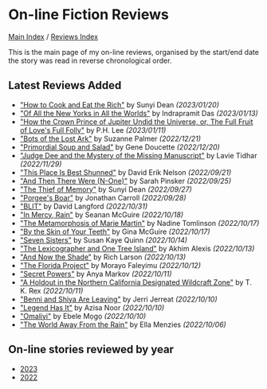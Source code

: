 # On-line Fiction Reviews

[Main Index](../../README.md) / [Reviews Index](../README.md)

This is the main page of my on-line reviews, organised by the start/end date the story was read in reverse chronological order.

## Latest Reviews Added
- ["How to Cook and Eat the Rich"](2023/20230120-HowToCookAndEatTheRich.md) by Sunyi Dean *(2023/01/20)*
- ["Of All the New Yorks in All the Worlds"](2023/20230113-OfAllTheNewYorksInAllTheWorlds.md) by Indrapramit Das *(2023/01/13)*
- ["How the Crown Prince of Jupiter Undid the Universe, or, The Full Fruit of Love's Full Folly"](2023/20230111-HowTheCrownPrinceOfJupiter.md) by P.H. Lee *(2023/01/11)*
- ["Bots of the Lost Ark"](2022/20221221-BotsOfTheLostArk.md) by Suzanne Palmer *(2022/12/21)*
- ["Primordial Soup and Salad"](2022/20221220-PrimordialSoupAndSalad.md) by Gene Doucette *(2022/12/20)*
- ["Judge Dee and the Mystery of the Missing Manuscript"](2022/20221128-JudgeDeeAndTheMysteryOfTheMissingManuscript.md) by Lavie Tidhar *(2022/11/29)*
- ["This Place Is Best Shunned"](2022/20220921-ThisPlaceIsBestShunned.md) by David Erik Nelson *(2022/09/21)*
- ["And Then There Were (N-One)"](2022/20220925-AndThenThereWereN-One.md) by Sarah Pinsker *(2022/09/25)*
- ["The Thief of Memory"](2022/20220927-TheThiefOfMemory.md) by Sunyi Dean *(2022/09/27)*
- ["Porgee's Boar"](2022/20220928-PorgeesBoar.md) by Jonathan Carroll *(2022/09/28)*
- ["BLIT"](2022/20221031-BLIT.md) by David Langford *(2022/10/31)*
- ["In Mercy, Rain"](2022/20221018-InMercyRain.md) by Seanan McGuire *(2022/10/18)*
- ["The Metamorphosis of Marie Martin"](2022/20221017-TheMetamorphosisOfMarieMartin.md) by Nadine Tomlinson *(2022/10/17)*
- ["By the Skin of Your Teeth"](2022/20221017-ByTheSkinOfYourTeeth.md) by Gina McGuire *(2022/10/17)*
- ["Seven Sisters"](2022/20221014-SevenSisters.md) by Susan Kaye Quinn *(2022/10/14)*
- ["The Lexicographer and One Tree Island"](2022/20221013-TheLexicographerAndOneTreeIsland.md) by Akhim Alexis *(2022/10/13)*
- ["And Now the Shade"](2022/20221013-AndNowTheShade.md) by Rich Larson *(2022/10/13)*
- ["The Florida Project"](2022/20221012-TheFloridaProject.md) by Morayo ​​Faleyimu *(2022/10/12)*
- ["Secret Powers"](2022/20221011-SecretPowers.md) by Anya Markov *(2022/10/11)*
- ["A Holdout in the Northern California Designated Wildcraft Zone"](2022/20221011-AHoldoutInTheNorthernCaliforniaDesignatedWildcraftZone.md) by T. K. Rex *(2022/10/11)*
- ["Benni and Shiya Are Leaving"](2022/20221010-BenniAndShiyaAreLeaving.md) by Jerri Jerreat *(2022/10/10)*
- ["Legend Has It"](2022/20221010-LegendHasIt.md) by Azisa Noor *(2022/10/10)*
- ["Omaliyi"](2022/20221010-Omaliyi.md) by Ebele Mọgọ *(2022/10/10)*
- ["The World Away From the Rain"](2022/20221006-TheWorldAwayFromRain.md) by Ella Menzies *(2022/10/06)*

## On-line stories reviewed by year
- [2023](2023/README.md)
- [2022](2022/README.md)
